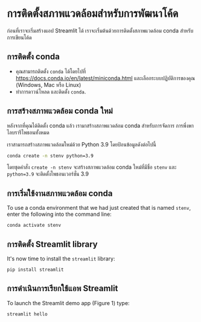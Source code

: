 # การติดตั้งสภาพแวดล้อมสำหรับการพัฒนาโค้ด

ก่อนที่เราจะเริ่มสร้างแอป Streamlit ได้ เราจะเริ่มต้นด้วยการติดตั้งสภาพแวดล้อม conda สำหรับการเขียนโค้ด

## **การติดตั้ง conda**
- คุณสามารถติดตั้ง `conda` ได้โดยไปที่ https://docs.conda.io/en/latest/miniconda.html และเลือกระบบปฏิบัติการของคุณ (Windows, Mac หรือ Linux)
- ทำการดาวน์โหลด และติดตั้ง `conda`.

## **การสร้างสภาพแวดล้อม conda ใหม่**

หลังจากที่คุณได้ติดตั้ง conda แล้ว เรามาสร้างสภาพแวดล้อม conda สำหรับการจัดการ การพึ่งพาไลบรารีไพธอนทั้งหมด

เราสามารถสร้างสภาพแวดล้อมใหม่ด้วย Python 3.9 โดยป้อนข้อมูลดังต่อไปนี้
```bash
conda create -n stenv python=3.9
```

โดยชุดคำสั่ง `create -n stenv` จะสร้างสภาพแวดล้อม conda ใหม่ที่มีชื่อ `stenv` และ `python=3.9` จะติดตั้งไพธอนเวอร์ชั่น 3.9

## **การเริ่มใช้งานสภาพแวดล้อม conda**

To use a conda environment that we had just created that is named `stenv`, enter the following into the command line:

```bash
conda activate stenv
```

## **การติดตั้ง Streamlit library**

It's now time to install the `streamlit` library:
```bash
pip install streamlit
```

## **การดำเนินการเรียกใช้แอพ Streamlit**
To launch the Streamlit demo app (Figure 1) type:
```bash
streamlit hello
```
